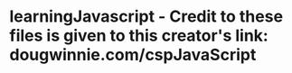 # learningJavascript  - Credit to these files is given to this creator's link: dougwinnie.com/cspJavaScript
